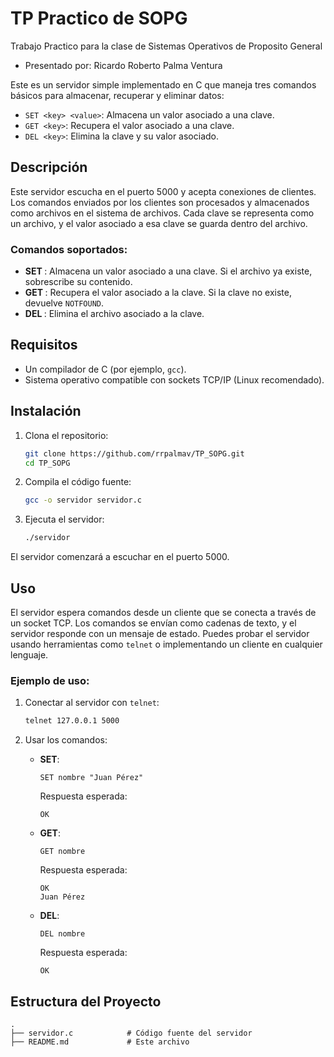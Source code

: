 # TP Practico de SOPG

Trabajo Practico para la clase de Sistemas Operativos de Proposito General
- Presentado por: Ricardo Roberto Palma Ventura

Este es un servidor simple implementado en C que maneja tres comandos básicos para almacenar, recuperar y eliminar datos:

- `SET <key> <value>`: Almacena un valor asociado a una clave.
- `GET <key>`: Recupera el valor asociado a una clave.
- `DEL <key>`: Elimina la clave y su valor asociado.

## Descripción

Este servidor escucha en el puerto 5000 y acepta conexiones de clientes. Los comandos enviados por los clientes son procesados y almacenados como archivos en el sistema de archivos. Cada clave se representa como un archivo, y el valor asociado a esa clave se guarda dentro del archivo.

### Comandos soportados:
- **SET <key> <value>**: Almacena un valor asociado a una clave. Si el archivo ya existe, sobrescribe su contenido.
- **GET <key>**: Recupera el valor asociado a la clave. Si la clave no existe, devuelve `NOTFOUND`.
- **DEL <key>**: Elimina el archivo asociado a la clave.

## Requisitos

- Un compilador de C (por ejemplo, `gcc`).
- Sistema operativo compatible con sockets TCP/IP (Linux recomendado).

## Instalación

1. Clona el repositorio:

    ```bash
    git clone https://github.com/rrpalmav/TP_SOPG.git
    cd TP_SOPG
    ```

2. Compila el código fuente:

    ```bash
    gcc -o servidor servidor.c
    ```

3. Ejecuta el servidor:

    ```bash
    ./servidor
    ```

El servidor comenzará a escuchar en el puerto 5000.

## Uso

El servidor espera comandos desde un cliente que se conecta a través de un socket TCP. Los comandos se envían como cadenas de texto, y el servidor responde con un mensaje de estado. Puedes probar el servidor usando herramientas como `telnet` o implementando un cliente en cualquier lenguaje.

### Ejemplo de uso:

1. Conectar al servidor con `telnet`:

    ```bash
    telnet 127.0.0.1 5000
    ```

2. Usar los comandos:

    - **SET**:

        ```text
        SET nombre "Juan Pérez"
        ```

        Respuesta esperada:

        ```text
        OK
        ```

    - **GET**:

        ```text
        GET nombre
        ```

        Respuesta esperada:

        ```text
        OK
        Juan Pérez
        ```

    - **DEL**:

        ```text
        DEL nombre
        ```

        Respuesta esperada:

        ```text
        OK
        ```

## Estructura del Proyecto

```plaintext
.
├── servidor.c            # Código fuente del servidor
├── README.md             # Este archivo


